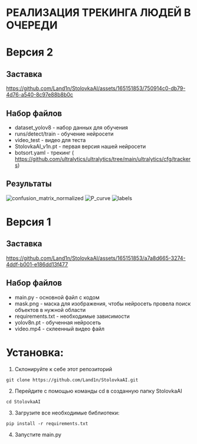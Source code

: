 # РЕАЛИЗАЦИЯ ТРЕКИНГА ЛЮДЕЙ В ОЧЕРЕДИ
# Версия 2
##  Заставка
https://github.com/Land1n/StolovkaAI/assets/165151853/750914c0-db79-4d76-a540-8c97e88b8b0c
## Набор файлов 

* dataset_yolov8 - набор данных для обучения
* runs/detect/train - обучение нейросети
* video_test - видео для теста
* StolovkaAI_v1n.pt - первая версия нашей нейросети
* botsort.yaml - трекинг ( https://github.com/ultralytics/ultralytics/tree/main/ultralytics/cfg/trackers)

## Результаты 
![confusion_matrix_normalized](https://github.com/Land1n/StolovkaAI/assets/165151853/ec785316-455a-4bb1-a026-db319446b3da)
![P_curve](https://github.com/Land1n/StolovkaAI/assets/165151853/e0de3fa7-b7fc-42c6-8f3c-2547c114a3b0)
![labels](https://github.com/Land1n/StolovkaAI/assets/165151853/de3acab8-7ac5-462a-85ec-9e51d97b3c27)

# Версия 1 
##  Заставка
https://github.com/Land1n/StolovkaAI/assets/165151853/a7a8d665-3274-4ddf-b001-e186dd13f477
## Набор файлов 

* main.py - основной файл с кодом
* mask.png - маска для изображения, чтобы нейросеть провела поиск объектов в нужной области
* requirements.txt - необходимые зависимости
* yolov8n.pt - обученная нейросеть 
* video.mp4 - склеенный видео файл

# Установка:

1. Склонируйте к себе этот репозиторий
```
git clone https://github.com/Land1n/StolovkaAI.git
```
2. Перейдите с помощью команды cd в созданную папку StolovkaAI
```
cd StolovkaAI
```
3. Загрузите все необходимые библиотеки: 
```
pip install -r requirements.txt
```
4. Запустите main.py
